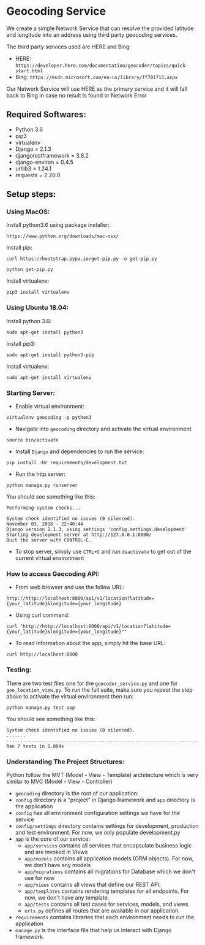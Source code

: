 # Geocoding Service

We create a simple Network Service that can resolve the provided latitude and longitude into an address using third party geocoding services.

The third party services used are HERE and Bing:

- HERE: `https://developer.here.com/documentation/geocoder/topics/quick-start.html`
- Bing: `https://msdn.microsoft.com/en-us/library/ff701713.aspx`

Our Network Service will use HERE as the primary service and it will fall back to Bing in case no result is found or Network Error

## Required Softwares:
- Python 3.6
- pip3
- virtualenv
- Django = 2.1.3 
- djangorestframework = 3.8.2
- django-environ = 0.4.5
- urllib3 = 1.24.1
- requests = 2.20.0

## Setup steps:

### Using MacOS:

Install python3.6 using package installer:

```https://www.python.org/downloads/mac-osx/```

Install pip:

```
curl https://bootstrap.pypa.io/get-pip.py -o get-pip.py

python get-pip.py

```

Install virtualenv:

```
pip3 install virtualenv
```

### Using Ubuntu 18.04:

Install python 3.6:

```
sudo apt-get install python3
```

Install pip3:

```
sudo apt-get install python3-pip
```

Install virtualenv:

```
sudo apt-get install virtualenv
```

### Starting Server:

- Enable virtual environment:

```virtualenv geocoding -p python3```

- Navigate into `geocoding` directory and activate the virtual environment

```source bin/activate```

- Install `Django` and dependencies to run the service:

```pip install -Ur requirements/development.txt```

- Run the http server:

```python manage.py runserver```

You should see something like this:

```
Performing system checks...
   
System check identified no issues (0 silenced).
November 03, 2018 - 22:40:44
Django version 2.1.3, using settings 'config.settings.development'
Starting development server at http://127.0.0.1:8000/
Quit the server with CONTROL-C.
```

- To stop server, simply use `CTRL+C` and run `deactivate` to get out of the current virtual environment

### How to access Geocoding API:

- From web browser and use the follow URL: 

```http://http://localhost:8000/api/v1/location?latitude={your_latitude}&longitude={your_longitude}```

- Using curl command:

```curl "http://http://localhost:8000/api/v1/location?latitude={your_latitude}&longitude={your_longitude}""```

- To read information about the app, simply hit the base URL:

```curl http://localhost:8000```

### Testing:

There are two test files one for the ```geocoder_service.py``` and one for ```geo_location_view.py```.
To run the full suite, make sure you repeat the step above to activate the virtual environment then run:

```python manage.py test app```

You should see something like this:

```
System check identified no issues (0 silenced).
.......
----------------------------------------------------------------------
Ran 7 tests in 1.804s
```

### Understanding The Project Structures:

Python follow the MVT (Model - View - Template) architecture which is very similar to MVC (Model - View - Controller)

- ```geocoding``` directory is the root of our application:
- ```config``` directory is a "project" in Django framework and ``app`` directory is the application 
- ```config``` has all environment configuration settings we have for the service
- ```config/settings``` directory contains settings for development, production and test environment. For now, we only populate development.py
- ```app``` is the core of our service:
  - ```app/services``` contains all services that encapsulate business logic and are invoked in Views  
  - ```app/models``` contains all application models (ORM objects). For now, we don't have any models
  - ```app/migrations``` contains all migrations for Database which we don't use for now
  - ```app/views``` contains all views that define our REST API. 
  - ```app/templates``` contains rendering templates for all endpoints. For now, we don't have any template.
  - ```app/tests``` contains all test cases for services, models, and views
  - ```urls.py``` defines all routes that are available in our application.
- ```requirements``` contains libraries that each environment needs to run the application
- ```manage.py``` is the interface file that help us interact with Django framework.


